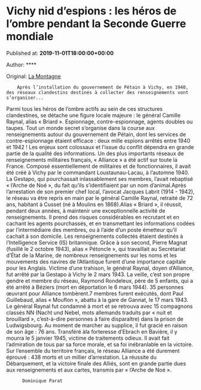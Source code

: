 
# Vichy nid d’espions : les héros de l’ombre pendant la Seconde Guerre mondiale

Published at: **2019-11-01T18:00:00+00:00**

Author: ****

Original: [La Montagne](https://www.lamontagne.fr/vichy-03200/actualites/vichy-nid-despions-les-heros-de-lombre-pendant-la-seconde-guerre-mondiale_13670933/)


        Après l’installation du gouvernement de Pétain à Vichy, en 1940, des réseaux clandestins destinés à collecter des renseignements vont s’organiser...
      
Parmi tous les héros de l’ombre actifs au sein de ces structures clandestines, se détache une figure locale majeure : le général Camille Raynal, alias « Briard ».
Espionnage, contre-espionnage, agents doubles ou taupes. Tout un monde secret s’organise dans la course aux renseignements autour du gouvernement de Pétain, dont les services de contre-espionnage étaient efficace : deux mille espions arrêtés entre 1940 et 1942 ! Les enjeux sont colossaux et l’issue du conflit dépendra en grande partie de la qualité des informations.
Un des plus importants réseaux de renseignements militaires français, « Alliance » a été actif sur toute la France. Composé essentiellement de militaires et de fonctionnaires, il avait été créé à Vichy par le commandant Loustaunau-Lacau, à l’automne 1940. 
La Gestapo, qui pourchassait inlassablement ses membres, l’avait rebaptisé « l’Arche de Noé », du fait qu’ils s’identifiaient par un nom d’animal.Après l’arrestation de son premier chef local, l’avocat Jacques Labrit (1914 - 1942), le réseau va être repris en main par le général Camille Raynal, retraité de 72 ans, habitant à Cusset (né à Moulins en 1868).Alias « Briard », il réussit, pendant deux années, à maintenir une exceptionnelle activité de renseignements. Il prend des risques considérables en recrutant et en cachant les agents pourchassés, et en transmettant les informations codées par l’intermédiaire des membres, ou à l’aide d’un poste émetteur qu’il cachait à son domicile.
Les renseignements collectés étaient destinés à l’Intelligence Service (IS) britannique. Grâce à son second, Pierre Magnat (fusillé le 2 octobre 1943), alias « Pétoncle », qui travaillait au Secrétariat d’État de la Marine, de nombreux renseignements sur les noms et les mouvements des navires de l’Atlantique furent d’une importance capitale pour les Anglais.
Victime d’une trahison, le général Raynal, doyen d’Alliance, fut arrêté par la Gestapo à Vichy le 2 mars 1943. La veille, c’est son propre gendre et membre du réseau, Raymond Rondeleux, père de 5 enfants, qui a été arrêté à Béziers (mort en déportation le 6 mars 1944). 35 personnes œuvrant pour Alliance tombèrent.7 membres furent exécutés, dont Paul Guillebaud, alias « Mouflon », abattu à la gare de Gannat, le 17 mars 1943.
Le général Raynal fut condamné à mort et se retrouva avec 15 compagnons classés NN (Nacht und Nebel, mots allemands traduits par « nuit et brouillard », c’est-à-dire personnes à faire disparaître) dans la prison de Ludwigsbourg. Au moment de marcher au supplice, il fut gracié en raison de son âge : 76 ans. Transféré àla forteresse d’Ebrach en Bavière, il y mourra le 5 janvier 1945, victime de traitements odieux. Il avait fait l’admiration de tous par sa force morale, et sa foi inébranlable en la victoire.
Sur l’ensemble du territoire français, le réseau Alliance a été durement éprouvé : 438 morts et un millier d’arrestation. La réussite du Débarquement, et la victoire finale des Alliés, sont en grande partie dues aux renseignements et aux cartes, transmis par « l’Arche de Noé ».

        
          Dominique Parat
        
      
